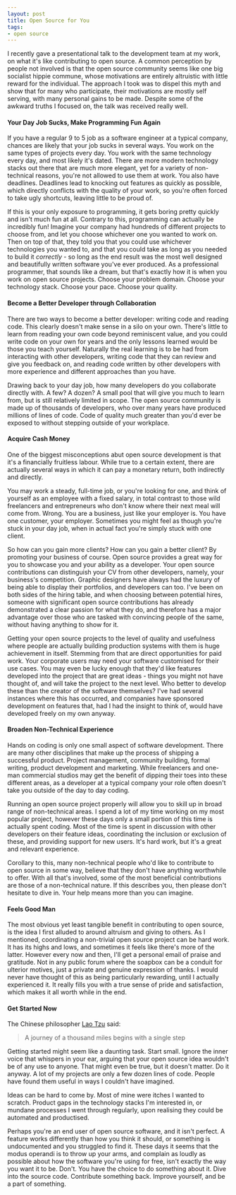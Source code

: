 ```yaml
---
layout: post
title: Open Source for You
tags:
- open source
---
```


I recently gave a presentational talk to the development team at my work, on what it's like contributing to open source. A common perception by people not involved is that the open source community seems like one big socialist hippie commune, whose motivations are entirely altruistic with little reward for the individual. The approach I took was to dispel this myth and show that for many who participate, their motivations are mostly self serving, with many personal gains to be made. Despite some of the awkward truths I focused on, the talk was received really well.

#### Your Day Job Sucks, Make Programming Fun Again

If you have a regular 9 to 5 job as a software engineer at a typical company, chances are likely that your job sucks in several ways. You work on the same types of projects every day. You work with the same technology every day, and most likely it's dated. There are more modern technology stacks out there that are much more elegant, yet for a variety of non-technical reasons, you're not allowed to use them at work. You also have deadlines. Deadlines lead to knocking out features as quickly as possible, which directly conflicts with the quality of your work, so you're often forced to take ugly shortcuts, leaving little to be proud of.

If this is your only exposure to programming, it gets boring pretty quickly and isn't much fun at all. Contrary to this, programming can actually be incredibly fun! Imagine your company had hundreds of different projects to choose from, and let you choose whichever one you wanted to work on. Then on top of that, they told you that you could use whichever technologies you wanted to, and that you could take as long as you needed to build it _correctly_ - so long as the end result was the most well designed and beautifully written software you've ever produced. As a professional programmer, that sounds like a dream, but that's exactly how it is when you work on open source projects. Choose your problem domain. Choose your technology stack. Choose your pace. Choose your quality.

#### Become a Better Developer through Collaboration

There are two ways to become a better developer: writing code and reading code. This clearly doesn't make sense in a silo on your own. There's little to learn from reading your own code beyond reminiscent value, and you could write code on your own for years and the only lessons learned would be those you teach yourself. Naturally the real learning is to be had from interacting with other developers, writing code that they can review and give you feedback on, and reading code written by other developers with more experience and different approaches than you have.

Drawing back to your day job, how many developers do you collaborate directly with. A few? A dozen? A small pool that will give you much to learn from, but is still relatively limited in scope. The open source community is made up of thousands of developers, who over many years have produced millions of lines of code. Code of quality much greater than you'd ever be exposed to without stepping outside of your workplace.

#### Acquire Cash Money

One of the biggest misconceptions abut open source development is that it's a financially fruitless labour. While true to a certain extent, there are actually several ways in which it can pay a monetary return, both indirectly and directly.

You may work a steady, full-time job, or you're looking for one, and think of yourself as an employee with a fixed salary, in total contrast to those wild freelancers and entrepreneurs who don't know where their next meal will come from. Wrong. You are a business, just like your employer is. You have one customer, your employer. Sometimes you might feel as though you're stuck in your day job, when in actual fact you're simply stuck with one client.

So how can you gain more clients? How can you gain a better client? By promoting your business of course. Open source provides a great way for you to showcase you and your ability as a developer. Your open source contributions can distinguish your CV from other developers, namely, your business's competition. Graphic designers have always had the luxury of being able to display their portfolios, and developers can too. I've been on both sides of the hiring table, and when choosing between potential hires, someone with significant open source contributions has already demonstrated a clear passion for what they do, and therefore has a major advantage over those who are tasked with convincing people of the same, without having anything to show for it.

Getting your open source projects to the level of quality and usefulness where people are actually building production systems with them is huge achievement in itself. Stemming from that are direct opportunities for paid work. Your corporate users may need your software customised for their use cases. You may even be lucky enough that they'd like features developed into the project that are great ideas - things you might not have thought of, and will take the project to the next level. Who better to develop these than the creator of the software themselves? I've had several instances where this has occurred, and companies have sponsored development on features that, had I had the insight to think of, would have developed freely on my own anyway.

#### Broaden Non-Technical Experience

Hands on coding is only one small aspect of software development. There are many other disciplines that make up the process of shipping a successful product. Project management, community building, formal writing, product development and marketing. While freelancers and one-man commercial studios may get the benefit of dipping their toes into these different areas, as a developer at a typical company your role often doesn't take you outside of the day to day coding.

Running an open source project properly will allow you to skill up in broad range of non-technical areas. I spend a lot of my time working on my most popular project, however these days only a small portion of this time is actually spent coding. Most of the time is spent in discussion with other developers on their feature ideas, coordinating the inclusion or exclusion of these, and providing support for new users. It's hard work, but it's a great and relevant experience.

Corollary to this, many non-technical people who'd like to contribute to open source in some way, believe that they don't have anything worthwhile to offer. With all that's involved, some of the most beneficial contributions are those of a non-technical nature. If this describes you, then please don't hesitate to dive in. Your help means more than you can imagine.

#### Feels Good Man

The most obvious yet least tangible benefit in contributing to open source, is the idea I first alluded to around altruism and giving to others. As I mentioned, coordinating a non-trivial open source project can be hard work. It has its highs and lows, and sometimes it feels like there's more of the latter. However every now and then, I'll get a personal email of praise and gratitude. Not in any public forum where the soapbox can be a conduit for ulterior motives, just a private and genuine expression of thanks. I would never have thought of this as being particularly rewarding, until I actually experienced it. It really fills you with a true sense of pride and satisfaction, which makes it all worth while in the end.

#### Get Started Now

The Chinese philosopher [Lao Tzu](http://en.wikipedia.org/wiki/Laozi) said:

> A journey of a thousand miles begins with a single step

Getting started might seem like a daunting task. Start small. Ignore the inner voice that whispers in your ear, arguing that your open source idea wouldn't be of any use to anyone. That might even be true, but it doesn't matter. Do it anyway. A lot of my projects are only a few dozen lines of code. People have found them useful in ways I couldn't have imagined.

Ideas can be hard to come by. Most of mine were itches I wanted to scratch. Product gaps in the technology stacks I'm interested in, or mundane processes I went through regularly, upon realising they could be automated and productised.

Perhaps you're an end user of open source software, and it isn't perfect. A feature works differently than how you think it should, or something is undocumented and you struggled to find it. These days it seems that the modus operandi is to throw up your arms, and complain as loudly as possible about how the software you're using for free, isn't exactly the way you want it to be. Don't. You have the choice to do something about it. Dive into the source code. Contribute something back. Improve yourself, and be a part of something.
